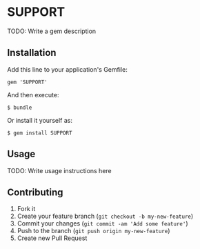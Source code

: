 # SUPPORT

TODO: Write a gem description

## Installation

Add this line to your application's Gemfile:

    gem 'SUPPORT'

And then execute:

    $ bundle

Or install it yourself as:

    $ gem install SUPPORT

## Usage

TODO: Write usage instructions here

## Contributing

1. Fork it
2. Create your feature branch (`git checkout -b my-new-feature`)
3. Commit your changes (`git commit -am 'Add some feature'`)
4. Push to the branch (`git push origin my-new-feature`)
5. Create new Pull Request
